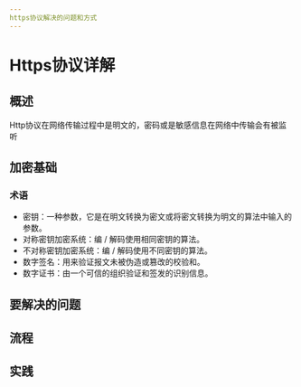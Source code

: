 ```yaml
---
https协议解决的问题和方式
---
```


# Https协议详解

## 概述

Http协议在网络传输过程中是明文的，密码或是敏感信息在网络中传输会有被监听

## 加密基础

### 术语

- 密钥：一种参数，它是在明文转换为密文或将密文转换为明文的算法中输入的参数。
- 对称密钥加密系统：编 / 解码使用相同密钥的算法。
- 不对称密钥加密系统：编 / 解码使用不同密钥的算法。
- 数字签名：用来验证报文未被伪造或篡改的校验和。
- 数字证书：由一个可信的组织验证和签发的识别信息。





## 要解决的问题



## 流程



## 实践